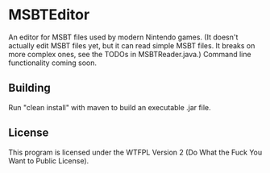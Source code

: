 # MSBTEditor
An editor for MSBT files used by modern Nintendo games. (It doesn't actually edit MSBT files yet, but it can read simple MSBT files. It breaks on more complex ones, see the TODOs in MSBTReader.java.) Command line functionality coming soon.
 
## Building
Run "clean install" with maven to build an executable .jar file.

## License
This program is licensed under the WTFPL Version 2 (Do What the Fuck You Want to Public License).
